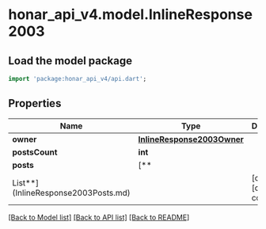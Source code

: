 # honar_api_v4.model.InlineResponse2003

## Load the model package
```dart
import 'package:honar_api_v4/api.dart';
```

## Properties

Name | Type | Description | Notes
------------ | ------------- | ------------- | -------------
**owner** | [**InlineResponse2003Owner**](InlineResponse2003Owner.md) |  | [optional]
**postsCount** | **int** |  | [optional]
**posts** | [**
List<InlineResponse2003Posts>**](InlineResponse2003Posts.md) |  | [optional] [default to const []]

[[Back to Model list]](../README.md#documentation-for-models) [[Back to API list]](../README.md#documentation-for-api-endpoints) [[Back to README]](../README.md)


